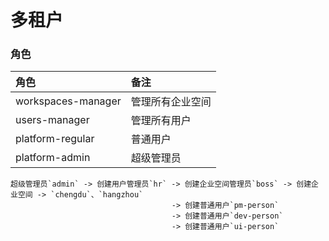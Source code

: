 # 多租户

### 角色

| 角色   |    备注       |
| :----- |    :--------- |
| workspaces-manager   |   管理所有企业空间   |
| users-manager | 管理所有用户 |
| platform-regular   |   普通用户 |
| platform-admin   |  超级管理员  |

```
超级管理员`admin` -> 创建用户管理员`hr` -> 创建企业空间管理员`boss` -> 创建企业空间 -> `chengdu`、`hangzhou`
                                    -> 创建普通用户`pm-person`    
                                    -> 创建普通用户`dev-person`    
                                    -> 创建普通用户`ui-person`    
```